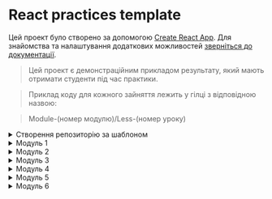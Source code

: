 # React practices template

Цей проект було створено за допомогою
[Create React App](https://github.com/facebook/create-react-app). Для знайомства
та налаштування додаткових можливостей
[зверніться до документації](https://facebook.github.io/create-react-app/docs/getting-started).

> Цей проект є демонстраційним прикладом результату, який мають отримати
> студенти під час практики.

> Приклад коду для кожного зайняття лежить у гілці з відповідною назвою:

> Module-(номер модулю)/Less-(номер уроку)

<details>
  <summary>Створення репозиторію за шаблоном</summary>

## Створення репозиторію за шаблоном

Використовуйте цей репозиторій як шаблон для створення репозиторію свого
проекту. Для цього натисніть на кнопку `«Use this template»` та оберіть опцію
`«Create a new repository»`, як показано на зображенні.

![Creating repo from a template step 1](./assets/template-step-1.png) Далі, у
Вас відкриється сторінка створення нового репозиторію. Заповніть поле імені та
переконайтесь, що репозиторій публічний, після цього натисніть кнопку
`«Create repository from template»`.

![Creating repo from a template step 2](./assets/template-step-2.png) Після
того, як репозиторій буде створено, необхідно перейти до налаштувань цього
репозиторію, а саме: `Settings` > `Actions` > `General`, як показано на
зображенні.

![Settings GitHub Actions permissions step 1](./assets/gh-actions-perm-1.png)

Скролимо сторінку до самого низу. Далі, у секції `«Workflow permissions»`
потрібно обрати опцію `«Read and write permissions»` та поставити галочку на
чекбокс. Це необхідно для автоматизації процесу деплоя проекту.

![Settings GitHub Actions permissions step 2](./assets/gh-actions-perm-2.png)
Тепер, Ви маєте власний репозиторій проекту, з такою ж самою структурою файлів
та папок, як на шаблоні. Далі, працюйте з ним, як з будь-яким особистим
репозиторієм, клонуйте його мобі на компʼютер, пишіть код, робіть коміти та
відправляйте їх на GitHub.

</details>
<details>
  <summary>Модуль 1</summary>
  
###
<details>
  <summary>Заняття 1</summary>

### Заняття 1

-   [ ] Створити шаблон проекту з
        [шаблону для ДЗ](https://github.com/goitacademy/react-homework-template#readme)
-   [ ] Налаштувати проект згідно
        [Readme](https://github.com/goitacademy/react-homework-template#readme)
-   [ ] Перевірити деплой
-   [ ] Клонувати проект на ПК
-   [ ] Створити гілку `Module-01/Less-01` для практики

---

-   [ ] Розглянути структуру проекту
-   [ ] Розглянути детально файли `index.js`, `index.css`, `App.jsx`
-   [ ] Почистити файл `App.jsx` щоб він рендерив пустий фрагмент
-   [ ] Відправити файл `users.json` студентам, щоб вони додали його собі.
    > (файл містить масив юзерів, який потрібно зарендерити)
-   [ ] Розглянути файл `users.json`, як виглядає, що містить, що маємо
        зарендерити

---

-   [ ] У файлі `App.jsx`, зробити імпорт `users` з файлу `users.json`
-   [ ] Створити компонент `UsersList.jsx`
-   [ ] Зарендерити компонент `UsersList.jsx` в компоненті `App.jsx`
-   [ ] Передати через пропси `users` з компоненту `App.jsx` </br>в компонент
        `UsersList.jsx`. (далі `компонент 1`)
-   [ ] В `компоненті 1`, отримуємо users за допомогою деструктуризації пропсів
-   [ ] В рендері `компоненту 1`, створюємо `<ul></ul>`, де запускаємо
        </br>метод `map` по масиву `users`.
-   [ ] На кожній ітерації створюємо `<li></li>`, де як текст має бути імʼя
        юреза.
-   [ ] Дивимось результат в браузері. Вікриваємо консоль та обговорюємо
        помилку.
-   [ ] Фіксимо її. Додаємо пропс `key` зі значенням `id` юзера, елементу
        `<li></li>`.
-   [ ] Дивимось результат в браузері.
-   [ ] Створюємо всередені елементу `<li></li>` теги та наповнюємо </br>їх з
        даними юзера, згідно завдання.
-   [ ] Перевіряємо результат.

---

-   [ ] Створюємо новий компонент `User.jsx` (далі `компонент 2`)
-   [ ] Забираємо розмітку, яку повертає метод `map` в `компоненті 1` та
        </br>додаємо її в рендер `компоненту 2`.
-   [ ] Імпортуємо `компонент 2` в `компонент 1`.
-   [ ] Додаємо рендер `компоненту 2` як результат виконання методу `map`.
-   [ ] Передаємо через пропси `компоненту 2` параметр `user` </br>(елемент
        ітерації методу `map`)
-   [ ] Робимо деструктуризацію `user` з пропсів та глибоку деструктуризацію
        всіх необхідних ключів.
-   [ ] Дивимось результат в браузері. Вікриваємо консоль та обговорюємо
        помилку.
-   [ ] Фіксимо її. Додаємо пропс `key` зі значенням `id` юзера, `компоненту 2`.
-   [ ] Дивимось результат в браузері.
-   [ ] Інсталюємо пакет `'prop-types'`
-   [ ] Розписуємо обʼєкт `propTypes` для `компоненту 2`
-   [ ] Розписуємо обʼєкт `propTypes` для `компоненту 1`

---

-   [ ] Виконуємо коміт та пуш в гілку `Module-01/Less-01`
-   [ ] Створюємо `Pull request` на гілку `main`. Мержимо.

---

---

</details>

<details>
  <summary>Заняття 2</summary>
  
### Заняття 2

-   [ ] Створюємо нову гілку `Module-01/Less-02`

---

-   [ ] Створюємо пустий компонент `Section.jsx`
-   [ ] Огортаємо ним компонент `UsersList.jsx` (в рендері `App.jsx`)
-   [ ] Також огортаємо ним рендер компоненту `User.jsx` (тобто елемент
        `<li></li>`)
-   [ ] В компоненті `Section.jsx` додаємо в рендер парний тег
        `<section></section>`
-   [ ] Дивимось результат в браузері.
-   [ ] Оговорюємо зі студентами, яким чином зарендерити компоненти, </br>які ми
        огорнули в `<Section>`. (пропс children)
-   [ ] Додаємо {children} в рендер між тегами `<section>`

```javascript
<section>{children}</section>
```

---

-   [ ] Переходимо в `App.jsx` та передаємо компоненту `Section` пропс
        title='Users List'
-   [ ] В компоненті `Section.jsx` додаємо в деструктуризацію пропс `title`.
-   [ ] Додаємо тег `<h2>` з текстом `title` в середину тегу
        `<section></section>`
-   [ ] Аналізуємо зі студентами ситуцію, що пропс `title` приходить не завжди.
-   [ ] Додаємо рендер за умовою, за допомогою `&&`.

---

> module.css

-   [ ] Створюємо файл `Section.module.css`
-   [ ] В цьому файлі пишемо селектор з невеликою стилізацією (на свій смак) для
        класу `.baseSection`
-   [ ] В компоненті `Section` імпортуємо стилі з `Section.module.css`
-   [ ] Додаємо клас `.baseSection` тегу `<section>`
-   [ ] Дивимось результат в браузері.
-   [ ] У файлі `Section.module.css` створюємо ще один селектор для класу
        `.superSection`
-   [ ] В цьому селекторі необхідно повторити всі стилі з попереднього
        селектору</br> та додати свої, оговорюємо це зі студентами. (`composes`)
-   [ ] Використовуємо `composes` для повторення стилів та дописуємо додатково
        якісь (на власний смак)
-   [ ] В компоненті `Section` обговорюємо зі студентами як зробити
        додавання</br> класу за умою, в залежності від пропсу `title`.

---

> styled-components

-   [ ] Інсталюємо бібліотеку `styled-components@5.3.10`
-   [ ] Створюємо файл `User.styled.js`
-   [ ] Імпортуємо в нього `styled` з бібліотеки `styled-components`
-   [ ] Інсталюємо розширення `vscode-styled-components` (для `VSCode`)
-   [ ] Cтворюємо компонент `Title` для стилізації тегу `<h2>`
-   [ ] Прописуємо елементарні стилі (за смаком)
-   [ ] Імпортуємо `Title` у компонент `User.jsx` та замінюємо ним тег `<h2>`
-   [ ] Дивимось результат в браузері.
-   [ ] Обговорюємо як додати обробку `:hover` на компонент `Title`. Додаємо.
-   [ ] У файлі `User.styled.js` cтворюємо ще один компонент `Text` для
        стилізації тегу `<p>`
-   [ ] Додаємо якусь базову стилізацію (на свій смак)
-   [ ] У компоненті `User` замінюємо тег `<p>`, в якому рендериться
        </br>інформація з `email`, на компонент `Text`.
-   [ ] У файлі `User.styled.js` cтворюємо ще один компонент `NativeText`
        </br>для стилізації тегу `<span>`
-   [ ] У компоненті `User` огортаємо значення `{emeil}` в компонент
        `NativeText`

```javascript
<Text>
    Email: <NativeText>{email}</NativeText>
</Text>
```

-   [ ] Оговорюємо як реалізувати підхід, щоб при наведенні на текст
        `Email:`</br> спрацював `hover-ефект` на компоненті `NativeText`.
-   [ ] Реалізовуємо цю логіку.

---

-   [ ] В компоненті `User` створюємо змінну `isEndedBiz`, </br>в яку заносимо
        результат перевірки - чи закінчується пропс `email` словом `biz`.
-   [ ] Обговорюємо, як в залежності від значення змінної `isEndedBiz` змінити
        колір компоненту `NativeText`
-   [ ] Передаємо компоненту `NativeText` пропс `isEndedBiz`.
-   [ ] В компоненті `NativeText` змінюємо колір тексту в залежності від пропсу
        `isEndedBiz`.

---

-   [ ] Виконуємо коміт та пуш в гілку `Module-01/Less-02`
-   [ ] Створюємо `Pull request` на гілку `main`. Мержимо.

---

</details>

</details>
<details>
  <summary>Модуль 2</summary>
  
###
<details>
  <summary>Заняття 1</summary>

### Заняття 1

-   [ ] Створюємо нову гілку `Module-02/Less-01`

---

-   [ ] Перероблюємо компонент `App` на класовий
-   [ ] Додаємо стейт з ключиком `users`, дефолтним значенням якого,</br> буде
        масив імпортований з файлу `users.json`
-   [ ] Змінюємо передачу пропсів в компонент `UsersList`, з урахуванням стейту.
-   [ ] Додаємо деструктуризацію зі стейту в метод `render`

---

-   [ ] У файлі `Users.styled.js` створюємо стилізований компонент</br>
        `StyledButton` для тегу `<button>`
-   [ ] Додаємо цей компонент в рендер компоненту `User`
-   [ ] Обговорюємо зі студентами логіку реалізації видалення юзера
-   [ ] Створюємо у компоненті `App` метод `deleteUser`
-   [ ] Параметром цей меод має приймати `userId`
-   [ ] Обговорюємо роботу з `setState` від попереднього значення
-   [ ] Викликаємо цей метод та фільтруємо `prevState.users` за умовою
        неспівпадіння по `id`

```javascript
this.setState(prev => ({
    users: prev.users.filter(({ id }) => id !== userId),
}))
```

-   [ ] Передаємо метод `deleteUser` як пропс в компонент `UserList`.
-   [ ] В компоненті `UserList` забираємо пропс `deleteUser` та</br> передаємо
        далі в компонент `User`.
-   [ ] Доповнюємо обʼєкт `propTypes`

---

-   [ ] В компоненті `User` додаємо подію `onClick` на компонент `StyledButton`
-   [ ] Обговорюємо як правильно викликати метод `deleteUser`, щоб передати йому
        `id`
-   [ ] На `onClick` додаємо анонімний кол-бек, де викликаємо </br> метод
        `deleteUser` передаючи йому `id`

```javascript
<StyledButton onClick={() => deleteUsers(id)}>
```

-   [ ] Перевіряємо результат в браузері.

---

-   [ ] У файлі `users.json` додаємо кожному обʼєкту нову властивість
        </br>`hasJob` зі значенням `false`
-   [ ] В уомпненті `User` додаємо в рендер компонент `Text`, де текстом
        </br>буде: `Has Jsob: {hasJob.toString()}`
-   [ ] Додаємо в рендер ще один компонент `StyledButton` з </br>текстом
        `Change job Status`
-   [ ] Обговорюємо реалізацію зміни статусу юзера
-   [ ] Створюємо в компоненті `App` метод `changeUserStatus`
-   [ ] Реалізовуємо логіку зміни статусу
-   [ ] Передаємо цей метод через пропси так як і метод `deleteUser`, </br>в
        компонент `UsersList` потім далі в `User`
-   [ ] По анології з `deleteUser` викликаємо метод `changeUserStatus` </br>по
        кліку на `StyledButton` та передаємо йому `id` юзера
-   [ ] Перевіряємо результат в браузері.

---

-   [ ] Виконуємо коміт та пуш в гілку `Module-02/Less-01`
-   [ ] Створюємо `Pull request` на гілку `main`. Мержимо.

---

</details>

###

<details>
  <summary>Заняття 2</summary>

### Заняття 2

-   [ ] Створюємо нову гілку `Module-02/Less-02`

---

-   [ ] Створюємо новий компонент `Button`.
-   [ ] Цей компонент має рендерити `<button>` з атрибутом `"button"` та</br>
        текстом `{text}`, який ми отримуємо з пропсів.
-   [ ] Також додаємо подію `onClick` яка має викликати метод </br>`handleClick`
        який ми отримуємо з пропсів.
-   [ ] В компоненті `App` імпортуємо компонент `Button` та додаємо в рендер.
-   [ ] Передаємо йому пропс `text` зі значенням `'Open modal'`.
-   [ ] Додаємо новий ключ `isShowForm` в стейт, з дефолтним значенням `false`.
-   [ ] Створюємо функцію `openForm` для зміни цього стейту на `true`.
-   [ ] Передаємо компоненту `Button` пропс `handleClick` </br>значенням якого
        буде ф-я `openForm`

---

-   [ ] Створюємо новий класовий компонент `Form`.
-   [ ] Цьому компоненту в рендері створюємо розмітку для форми.

```javascript
<form>
    <label>Name:
        <input type="text" name="name"/>
    </label>
    <label>Email:
        <input type="email" name="email">
    </label>
    <button>Save</button>
</form>
```

-   [ ] Додаємо компоненту `Form` стейт з ключами `name` та `email`.
-   [ ] Додаємо інпутам атрибут `value` з відповідними значеннями зі стейту.
-   [ ] Cтврюємо метод `handleChange`.
-   [ ] В параметрах цього метода робимо глибоку деструктуризацію </br>для
        значень `name` та `value`.
-   [ ] В методі виконуємо зміну стейту в залежності від значення `name`

```javascript
this.setState({ [name]: value })
```

-   [ ] Імпортуємо компонент `Form` в компонент `App`.
-   [ ] Створюємо рендер за умовою:

```javascript
{
    isShowForm ? <Form /> : <Button />
}
```

---

-   [ ] В компоненті `App` створюємо метод `addUser`, який приймає </br>параметр
        `data`. (це буде обʼєкт з ключами `name` та `email` юзера)
-   [ ] Інсталюємо пакет `nanoid`
-   [ ] В методі `addUser` створюємо обʼєкт `newUser` з такими ключами:
-   [ ] Ключ `id` значенням якого буде результат виклику `nanoid`.
-   [ ] Ключ `isHasJob` зі значенням `false`
-   [ ] Розпилюємо, за допомогою спред оператора в середину обʼєкту
        </br>`newUser` обʼєкт `data` з параметрів ф-ї.
-   [ ] Далі необхідно змінити стейт `users` додавши до нього обʼєкт нового
        юзера `newUser`.

---

-   [ ] Передаємо метод `addUser` компоненту `Form` через пропси.
-   [ ] В компоненті `Form` створюємо метод `handleSubmit`.
-   [ ] В методі реалізовуємо логіку для обробки події `submit`.
-   [ ] Забираємо необхідні значення з `event`
-   [ ] Викликаємо метод `addUser` передаючи йому розпилений стейт.
-   [ ] Повертаємо стейт до дефолтного стану.
-   [ ] Додаємо на форму подію `onSubmit` з методом `handleSubmit`

---

-   [ ] В компоненті `App` створюємо метод `closeForm`
-   [ ] Метод має змінювати стейт `isShowForm` на значення `false`.
-   [ ] Передаємо цей метод як пропс компоненту `Form`
-   [ ] Викликаємо метод `closeForm` в методі `handleSubmit` компоненту `Form`.

---

-   [ ] Інсталюємо бібліотеку `formik`
-   [ ] Створюємо компонент `FormikForm`
-   [ ] Розгортаємо пустий компонент
-   [ ] Переписуємо логіку роботи компоненту `Form` з використанням
        </br>бібліотеки `formik`
-   [ ] По завершенню порівнюємо компоненти та тестуємо в браузері.

---

-   [ ] Виконуємо коміт та пуш в гілку `Module-02/Less-02`
-   [ ] Створюємо `Pull request` на гілку `main`. Мержимо.

---

</details>
</details>
<details>
  <summary>Модуль 3</summary>
  
###
<details>
  <summary>Заняття 1</summary>

### Заняття 1

-   [ ] Створюємо нову гілку `Module-03/Less-01`

---

-   [ ] Необхідно реалізувати логіку збереження користувачів в `localStorage`
-   [ ] В компоненті `App` реалізовуємо метод `componentDidUpdate`
-   [ ] В середені методу реалізовуємо логіку:
    > Якщо додано або видалено користувача, виконуємо запис нових даних в
    > `localStorage`
-   [ ] Для цього додаємо умову:

```javascript
if (prevState.users !== this.state.users)
    localStorage.setItem(USERS_KEY, JSON.stringify(this.state.users))
```

-   [ ] Дивимось результат в браузері, виконуємо декілька дій для зміни та
        оновлюємо сторінку.

---

-   [ ] Обговорюємо зі студентами необхідну подальшу логіку.
-   [ ] Потрібно додати метод `componentDidMount`
-   [ ] В цьому методі потрібно реалізувати логіку зчитування данних з
        `localStorage`
-   [ ] Для цього необхідно спочатку забрати дані з `localStorage` та записати в
        змінну `localData`
-   [ ] Далі перевірити чи в змінній `localData` щось існує.
-   [ ] При позитивному результаті, парсимо данні та записуємо в стейт `users`
-   [ ] Дивимось результат в браузері, видаляємо всіх користувачів. та оновлюємо
        сторінку.

---

-   [ ] Обговорюємо логіку реалізації дефолтного відображення користувачів.
-   [ ] Для реаліації, необхідно розширити умову в методі `componentDidMount`,
        додавши перевірку на довжину масиву з `localStorage`

```javascript
JSON.parse(localData).length > 0
```

-   [ ] Та при негативному результаті, записуємо в стейт дані з файлу
        `users.json`
-   [ ] Також змінюємо дефолтне значення стейту `users` на `null` та додаємо
        рендер за умовою для компоненту `UsersList`

---

-   [ ] Стоврюємо компонент `Modal`
-   [ ] Створюємо файл для компонентів стилізації модального вікна.
    > Можна скинути студентам готовий файл стилізованих компонентів
    > `Modal.Styled.js`
-   [ ] Компонент `Modal` буде приймати обʼєкт `user`
-   [ ] На базі стилізованих компонентів та обʼєкту `user`, будуємо рендер

---

-   [ ] Обговорюємо логіку реалізації відкриття модального вікна
-   [ ] В компоненті `App` додаємо новий стейт `userDetails`
-   [ ] Створюємо новий метод `openDetails`, який приймає обʼєкт `user` та
        записує його в стейт `userDetails`
-   [ ] В компоненті `User` додаємо в рендер ще одну кнопку для відкриття
        детальної інформації.
-   [ ] Передаємо метод `openDetails` пропсами в компонент `User`
-   [ ] Додаємо його на клік відкриття детальної інформації.
-   [ ] В компоненті `App` додаємо рендер компоненту `Modal` за умовою
        `userDetails`
-   [ ] Тестуємо

---

-   [ ] В компоненті `App` створюємо метод `closeDetails`
-   [ ] В методі змінюємо стейт `userDetails` на дефолтний
-   [ ] Передаємо цей метод пропсами в компонент `Modal` та додаємо на подію
        `onClick` на кнопку закриття

---

-   [ ] Виконуємо коміт та пуш в гілку `Module-03/Less-01`
-   [ ] Створюємо `Pull request` на гілку `main`. Мержимо.

---

</details>
<details>
  <summary>Заняття 2</summary>

### Заняття 2

-   [ ] Створюємо нову гілку `Module-03/Less-02`

---

-   [ ] Ціль зайняття - використати запити на бекенд для отримання юзерів
-   [ ] Рекомендуємо використовувати цей
        [Api](https://dummyjson.com 'dummyjson.com')
-   [ ] Знайомимо студентів з Api. Як використовувати, які є запити, що можна
        реалізувати.

---

-   [ ] Даємо завдання релізувати функцію для отримання всіх юзерів.
-   [ ] Для цього, необхідно створити окрему папку `api` поруч з папкою
        `components`, а в ній файл `api.js`
-   [ ] В цьому файлі необхідно створити функцію `getAllUsers`
-   [ ] Функція має робити `GET` запит на бекен для отримання всіх юзерів за
        допомогою бібліотеки `axios`
    > Потрібно інсталювати бібліотеку `axios`
-   [ ] Функція має використовувати `async await`
-   [ ] Функція має повертати деструктуризований обʼєкт `data`

---

-   [ ] В компоненті `App` необхідно видалити імпорт `json файлу` та змінити
        дефолтне значення стейту `users` на `null`
-   [ ] Також необхідно прибрати використання `localStorage`
-   [ ] Далі потрібно реалізувати виклик функції `getAllUsers` в залежності від
        зміни стейту `isShowUsers`
-   [ ] Створюємо метод `handleUsers`
-   [ ] В методі реалізовуємо логіку виклику функції `getAllUsers` за допомогою
        `try catch`
-   [ ] Обговорюємо принцип роботи запиту та необхідність показувати
        користувачеві `Loading` та `Error` якщо він є.
-   [ ] Додаємо два нових стейти `isLoading` та `error`
-   [ ] Робимо деструктуризацію відповіді функції `getAllUsers` та перезаписуємо
        стейт `users`
-   [ ] Далі необхідно в методі `componentDidUpdate` додати виклик методу
        `handleUsers` за умови, що змінився стейт `isShowUsers` і він має
        значення `true`
-   [ ] Додаємо рендер за умовою для стейту `isLoading` та `error`.

---

-   [ ] Далі необхідно реалізувати логіку `Load more`
-   [ ] Для цього додаємо в рендер з `UsersList` компонент `Button`
-   [ ] Обговорюємо зі студентами, що має відбуватись по кліку та як реалізувати
        цю логіку

---

-   [ ] Додаємо новий стейт `page`
-   [ ] Cтворюємо метод `loadMore`, який збільшує стейт `page` на одиницю
-   [ ] Створюємо 2 статичні змінні `limit` та `skip` з дефолтним станом `10`
-   [ ] Розширюємо логіку функції `getUsers`, вона буде приймати 2 параметри
        `skip` `limit`, які будуть передаватись як параметри запиту
-   [ ] Розширюємо логіку функції `handleUsers`, вона буде приймати параметр
        `page`.
-   [ ] Далі необхідно створити формулу для знаходження значення `skip` для
        наступних сторінок.

```javascript
const skip = page * App.skip - App.limit
```

-   [ ] Тепер потрібно передати статичне значення `limit` та локальне значення
        `skip` у виклик функції `getAllUsers`
-   [ ] Також, необхідно переписати зміну стейту `users` враховуючі попередній
        стан та дефолтне значення `null`
-   [ ] Доповнюємо логіку методу `componentDidUpdate`. Додаємо залежність від
        стейту `page` та передаємо `page` аргументом у виклик методу
        `handleUsers`

---

-   [ ] Наступним кроком необхідно реалізувати логіку `hide users`
-   [ ] Для цього в метод `componentDidUpdate` додаємо зміну стейту до
        дефолтного, за умови що `isShowUsers` змінився і має значення `false`

```javascript
this.setState({ page: 1, users: null })
```

---

-   [ ] Виконуємо коміт та пуш в гілку `Module-03/Less-02`
-   [ ] Створюємо `Pull request` на гілку `main`. Мержимо.

---

</details>
</details>

<details>
  <summary>Модуль 4</summary>
  
###
<details>
  <summary>Заняття 1</summary>

### Заняття 1

-   [ ] Створюємо нову гілку `Module-04/Less-01`

---

-   [ ] Метою даної практи є зміна використання класових компонентів на
        функціональні з хуками.
-   [ ] Оговорюємо це зі студентами та розпочинаємо з компоненту `App`

---

-   [ ] У файлі `App.jsx` коментуємо весь класовий компонент та створюємо
        замість нього функціональний.
-   [ ] Все що було в стейті класового компоненту переписуємо з використанням
        хука `useState`
-   [ ] Замість статичних змінних створюємо глобальні
-   [ ] Переписуємо всі мметоди на функції з використанням методів з хука
        `useState` в залежності від назви стейту.
    > setUsers, setIsshowUsers, setIsLoading...
-   [ ] Переписуємо логіку методу `componentDidUpdate` на використання хука
        `useEffect`
-   [ ] Прибираємо використання `this` та `this.state` з `return`

---

-   [ ] Додаємо в `api.js` нову функцію `createUser`, для `POST` запиту на
        створення нового юзера
-   [ ] Переписуємо функцію `addUser` на опрацювання запиту `createUser`
-   [ ] Результат запиту необхідно засетити в існуючий масив юзерів

---

-   [ ] Також переписуємо компонент `FormikForm` на використання хука
        `useFormik`.
-   [ ] Змінюємо класовий компонент `Modal` на функціональний з використанням
        хуків.

---

-   [ ] Виконуємо коміт та пуш в гілку `Module-04/Less-01`
-   [ ] Створюємо `Pull request` на гілку `main`. Мержимо.

---

</details>

<details>
  <summary>Заняття 2</summary>

### Заняття 2

-   [ ] Створюємо нову гілку `Module-04/Less-02`

---

-   [ ] Додаємо в `api.js` нову функцію `searchUser`, для пошуку юзера за імʼям.
-   [ ] Функція має приймати параметр `query` який передається в запит

---

-   [ ] Створюємо новий компонент `SearchForm`
-   [ ] В компоненті має бути реалізована проста контрольована форма на хуках

---

-   [ ] В компоненті `App` створюємо нову функцію `getSearchResult`
-   [ ] Функція має приймати параметр `searchQuery` та робити запит `searchUser`
        з цим парамтером. Результат маємо сетити в стейт `users`
-   [ ] Додаємо в рендер компонент `SearchForm` та передаємо через пропси йому
        функцію `getSerachResult`
-   [ ] В компоненті `SearchForm` створюємо метод `handleSubmit` в якому
        викликаємо метод `getSerachResult` та передаємо йому стейт `searchQuery`

---

-   [ ] В методі `getSerachResult` реалізуємо логіку, якщо пошук не дав
        результатів
-   [ ] У звʼязку з незручністю реалізації повідомлень, додаємо використання
        бібліотеки `react-hot-toast`
-   [ ] Додаємо в рендер компонент `Toaster` імпортований з бібліотеки
-   [ ] Продовжуємо реалізацію логіки пошуку за допомогою методу `toast`
-   [ ] Переписуємо відображення помилок та лоадінга на використання методу
        `toast` (За бажанням)

---

-   [ ] Додаємо логіку `load more` для пошуку
-   [ ] Обговорюємо як це можна реалізувати
-   [ ] Додаємо в компонент `App` новий стейт `searchQuery`
-   [ ] Створюємо новий `useEffect`, який буде слідкувати за стейтом
        `searchQuery` та якщо він `true` то викликатиме метод `getSerachResult`
        передаючи йому стейт `searchQuery`
-   [ ] Тепер необхідно створити окремий метод `handleSearchQuery` для зміни
        стейту `searchQuery`
-   [ ] Передаємо його в компонент `SearchForm` замість пропсу `getSearchQuery`
-   [ ] Додаємо в залежність `useEffect-у` стейт `page` та передаємо його
        аргументом функції `getSearchQuery`
-   [ ] Доповнюємо функціонал методу `getSearchQuery` формулою:

```javascript
const skip = page * SKIP - LIMIT
```

-   [ ] Передаємо функції `searchUsers` додаткові аргументи `skip` та `limit` і
        змінюємо запит використовуючи ці аргументи.

---

-   [ ] Далі потрібно чистити стейт `users` та скидувати значення сторінки при
        новому пошуку.
-   [ ] Для цього додаємо нову умову в `useEffect`:

```javascript
page === 1 && setUsers(null)
```

-   [ ] Та скидуємо значення `page` на `1` у функції `handleSearchQuery`

---

-   [ ] Далі необхідно рендер за умовою для кнопки `Load more...`:

```javaScript
users.length > LIMIT
```

---

-   [ ] Виконуємо коміт та пуш в гілку `Module-04/Less-02`
-   [ ] Створюємо `Pull request` на гілку `main`. Мержимо.

---

</details>
</details>

<details>
  <summary>Модуль 5</summary>
  
###
<details>
  <summary>Заняття 1</summary>

### Заняття 1

-   [ ] Створюємо нову гілку `Module-05/Less-01`

---

-   [ ] Мета практики - додати в проект маршрутизацію
    > npm install react-router-dom

---

-   [ ] У файлі `index.js` огортаємо компонент `App` у компонент `BrowserRouter`
-   [ ] Далі необхідно створити новий компонент `App`
-   [ ] В рендері `App` створюємо перший роут за адресою `'/'`
-   [ ] Елементом даного роуту буде компонент `Layout`, який надалі необхідно
        створити
-   [ ] Компонент `Layout` має рендерити тег `header` чілдреном якого буде
        компонент `Navigate`, який надалі необхідно створити
-   [ ] Комопнент `Navigate` має рендерити наступний шаблон:

```javascript
<nav>
    <ul>
        <li>
            <StyledNavLink to="/">Home</StyledNavLink>
        </li>
        <li>
            <StyledNavLink to="/users">Users</StyledNavLink>
        </li>
    </ul>
</nav>
```

-   [ ] Компонент `StyledNavLink` це має бути стилізований компонент `NavLink` з
        бібліотеки `react-router-dom`

---

-   [ ] В компоненті `App` роут який рендерить `Layout` потрібно зробити парним
        та всередені створити ще 2 роути
-   [ ] Перший роут має бути `Індексним` та рендерити `HomePage`
-   [ ] Другий має мати адресу `'users'` та рендерити `UsersPage`

---

-   [ ] Далі необхідно створити ці компоненти - сторінки в окремій папці `pages`
-   [ ] Компоненти мають рендерити звичайні теги `h1` з назвою сторінки

---

-
-   [ ] Далі в компоненті `Layout` після тегу `header` необхідно додати тег
        `main` в якому в якості чілдрена зарендерити компонент `Outlet`

---

-   [ ] Далі на сторінку `HomePage` необхідно перенести логіку для рендеру
        компоненту `UsersList` зі старого файлу `App copy`
-   [ ] Та потрібно налаштувати запит за юзерами при монтуванні сторінки

---

-   [ ] Далі необхідно в компоненті `User` необхідно змінити логіку кнопки
        `Show Details` на компонент `Link`. Маршрут має вести на `'/users/:id'`
-   [ ] Тепер в компоненті `App` необхідно додати роут для цього маршруту.
        Елементом цього роуту має бути елемент `UserDetailsPage`

---

-   [ ] В компоненті `UserDetailsPage` необхідно реалізувати логіку запиту за
        одним юзером по `id`
-   [ ] Цей `id` необхідно отримати за допомогою хука `useParams`
-   [ ] В рендері має бути компонент `User` який потрібно налаштувати для
        можливості перевикористання

---

-   [ ] Сторінка `UsersPage` має рендерити компонент `SearchForm` та компонент
        `UsersList` з результатами пошуку
-   [ ] Логіку переносимо з компоненту `App copy`

---

-   [ ] Виконуємо коміт та пуш в гілку `Module-05/Less-01`
-   [ ] Створюємо `Pull request` на гілку `main`. Мержимо.

---

</details>
<details>
  <summary>Заняття 2</summary>

### Заняття 2

-   [ ] Створюємо нову гілку `Module-05/Less-02`

---

-   [ ] Мета практики - розширити функціонал використовуючи хуки
        `useSearchParams` `useLocation` `useNavigate`

---

-   [ ] На сторінці `UsersPage` необхідно реалізувати логіку пошуку
        використовуючи адресний рядок
-   [ ] Для цього використаємо хук `useSearchParams`
-   [ ] Метод `setSearchParams` маємо передати через пропси в компонент
        `SearchForm`
-   [ ] В методі `handleChange` компоненту `SearchForm` необхідно викликати
        метод `setSearchParams` передаючи йому такий обʼєкт `{ search: value }`

-   [ ] Далі в компоненті `UsersPage` необхідно створити змінну `searchQuery`
-   [ ] В неї ми маємо за допомогою хука `useMemo` зберегти значення з адресного
        рядку за ключем `search`

```javascript
const searchQuery = useMemo(
    () => searchParams.get('search') ?? '',
    [searchParams]
)
```

-   [ ] Далі метод `handleSearchQuery` більше не отримує ні яких параметрів, а
        функції `setSearch` маємо передати новий аргумент `searchQuery`
-   [ ] Тепер необхідно через пропси передати значення `searchQuery` компоненту
        `SearchForm` та передати його в пропс `value` тегу `input`
-   [ ] Також необхідно очистити адресний рядок коли з інпута все видалено
-   [ ] Для цього можна використати хук `useEffect` в якому передати в метод
        `setSearchParams` пустий обʼєкт коли `searchQuery` пустий

---

-   [ ] Також зі сторінки пошуку ми маємо потрапляти на сторінку детальної
        інформації
-   [ ] Щоб це працювало, необхідно в компоненті `User`, в `StyledLink`, в пропс
        `to` передати значення в залежності від `location.pathname`

---

-   [ ] Далі компоненту `User` маємо додати 2 кнопки для отримання постів та
        туду юзера
-   [ ] Кнопки мають відображатися лише коли ми на сторінці з детальною
        інформацією
-   [ ] По кліку на кнопку `Posts` або `Todos` маємо переходити на вкладений
        маршрут `users/:id/posts | users/:id/todos`
-   [ ] Для цих маршрутів в компоненті `App` потрібно створити вкладені в
        маршрут `users/:id` роути
-   [ ] Вони мають рендерети компоненти `Posts` та `Todos` які надалі необхідно
        створити

---

-   [ ] В компоненті `Posts` потрібно робити запит на отримання всіх постів
        поточного юзера
-   [ ] Для цього необхідно створити новий функцію для запиту в `api.js`
-   [ ] Далі за допомогою `useParams` забрати `id` поточного юзера та передати
        аргументом у функцію запиту
-   [ ] Запит має відбуватися при монтуванні компоненту за допомогою хука
        `useEffect`
-   [ ] Компонент має рендерити список постів

---

-   [ ] Для компоненту `Todos` логіка абсолютно ідентична

---

-   [ ] Тепер компонент `User` має рендерити батон для повернення на попередню
        сторінку
-   [ ] Це має бути саме кнопка. Логіка переходу має бути виконана за допомогою
        хука `useNavigate`
-   [ ] Для того щоб перейти на попередній маршрут маємо забрати значення ключа
        `state` з обʼєкту `location` та передати в метод `navigate`
-   [ ] Також тепер необхідно в компонент `StyledLink` передати в пропс `state`
        обʼєкт `location`

---

-   [ ] Наступне що потрібно зробити, це використати `code-splitting` за
        допомогою `lazy`
-   [ ] Також необхідно видалити всі старі компоненти та код який не
        використовується

---

-   [ ] Виконуємо коміт та пуш в гілку `Module-05/Less-02`
-   [ ] Створюємо `Pull request` на гілку `main`. Мержимо.

---

</details>
</details>

<details>
  <summary>Модуль 6</summary>
  
###
<details>
  <summary>Заняття 1</summary>

### Заняття 1

-   [ ] Створюємо нову гілку `Module-06/Less-01`

---

-   [ ] Необхідно додати використання redux бібліотеки
    > npm i redux react-redux

---

-   [ ] Для початку потрібно дадати два нові роути
-   [ ] Роут за маршрутом `/todos` має рендерити пусту сторінку `TodoPage` яку
        надалі необхідно створити
-   [ ] Роут за маршрутом `create/todos` має рендерити пусту сторінку
        `CreateTodoPage` яку надалі необхідно створити
-   [ ] Також потрібно додати лінки на ці роути в компонент `Navigation`

---

-   [ ] Тепер необхідно створити папку `store`
-   [ ] Далі потрібно створити файл `store.js` та папку `todos`з наступними
        файлами:
-   `actions.js`
-   `selectors.js`
-   `todoReducer.js`
-   `types.js`
-   `initialState.js`

---

-   [ ] У файлі `types.js` створюємо 2 змінні для типів екшенів. `CREATE_TODO`
        та `DELETE_TODO`
-   [ ] Далі необхідно у файлі `actions.js` створити екшени `createTodoAction`
        та `deleteTodoAction`

---

-   [ ] Тепер потрібно створити обʼєкт `initialState` у файлі `initialState.js`
-   [ ] У обʼєкта `initialState` має бути ключ `todo` значенням якого буде
        пустий масив

---

-   [ ] Наступним кроком буде створення редюсера.
-   [ ] У файлі `todoReducer.js` потрібно створити функцію `todoReducer`
-   [ ] Дефолтним значенням параметру `state` має бути імпортований
        `initialState`
-   [ ] Далі, за допомогою `switch`, маємо опрацювати типи екшенів
-   [ ] Типи екшинів маємо імпортувати з файлу `types.js`

---

-   [ ] Переходимо у файл `store.js` та створюємо змінну `store`, значенням якої
        буде результат функції `createStore`, в яку аргументами маємо передати
        `todoReducer`
-   [ ] Далі потрібно у файлі `index.js` огорнути компонент `App` у компонент
        `Provider` з бібліотеки `react-redux`
-   [ ] Компоненту `Provider` маємо передати пропс `store` значенням має бути
        `store` імпортований з файлу `store.js`

---

-   [ ] Сторінка `CreateTodoPage` має редерити контрольовану форму з одним
        інпутом для введення назви туду та кнопкою `Create`
-   [ ] При події `submit` маємо "діспатчити" новий обʼєкт тудушки викликаючи
        екшн `createTodoAction`:

```javascript
{
  id: nanoid(),
  todoName,
  completed: false,
}
```

---

-   [ ] На сторінці `TodoPage` маємо рендерити список туду зі стору
-   [ ] Для цього необхідно створити селектор у файлі `selectors.js`, який буде
        повертати масив туду
-   [ ] На сторінці викликаємо хук `useSelector` якому як аргумент передаємо
        функцію-селектор щойно створену.
-   [ ] Результатом хука `useSelector` буде масив туду який необхідно
        зарендерити
-   [ ] Також має бути кнопка у кожної туду для її видалення
-   [ ] По кліку на цю кнопку маємо "діспатчити" `id` туду на яку клікаємо
-   [ ] В `dispatch` як аргумент передаємо виклик екшену `deleteTodo` передаючи
        йому `id`

---

-   [ ] Виконуємо коміт та пуш в гілку `Module-06/Less-01`
-   [ ] Створюємо `Pull request` на гілку `main`. Мержимо.

---

</details>
<details>
  <summary>Заняття 2</summary>

### Заняття 2

-   [ ] Створюємо нову гілку `Module-06/Less-02`

---

-   [ ] Необхідно додати використання `redux-toolkit`
    > npm i @reduxjs/toolkit

---

-   [ ] В папці `store` створюємо файл `todoSlice.js`
-   [ ] У файлі створюємо змінну `todoSlice` яка буде результатом виклику
        функції `createSlice`
-   [ ] Як аргумент, ця функція має приймати обʼєкт
-   [ ] В обʼєкті прописуємо властивості:
-   `name` > значення `todo`
-   `initialState` > одноіменна властивість з імпортованим `initialState`
-   `reducers` > має бути обʼєктом з методами
-   [ ] Створюємо методи для додавання та видалення туду
-   [ ] В середені методів користуємось привілегіями бібліотеки `immer`
-   [ ] Метод для створення туду має бути реалізований за допомогою `prepare`
-   [ ] В `prepare` маємо перенести логіку створення обʼєкта туду

---

-   [ ] Експортуємо з файлу редюсер `todoReducer` та екшени `createTodo` та
        `deleteTodo`
-   [ ] Змінюємо імпорт у файлі `store` змінюємо файл на використання
        `configureStore`
-   [ ] Тепер змінюємо імпорти у файлах `TodoPage.jsx` та `CreateTodoPage.jsx`
-   [ ] На сторінці `CreateTdooPage` тепер маємо "діспатчити" не новий обʼєкт а
        тільки `todoName`

---

-   [ ] Далі необхідно реалізувати логіку зміни статусу тудушки
-   [ ] Додаємо нову кнопку на сторінку `TodoPage`
-   [ ] Створюємо новий метод в `todoSlice`
-   [ ] "Діспатчимо" `id` по кліку на кнопку зміни статусу

---

-   [ ] Далі необхідно додати використання `redux-persist`
    > npm i redux-persist
-   [ ] Для цього у файлі `store.js` потрібно додати налаштування персісту
        згідно документації
-   [ ] Також потрібно додати в файл `index.js`, компонент `PersistGate` як
        обгортку `App`

---

-   [ ] Виконуємо коміт та пуш в гілку `Module-06/Less-02`
-   [ ] Створюємо `Pull request` на гілку `main`. Мержимо.

---

</details>
</details>
